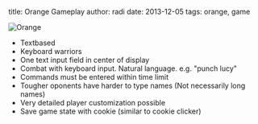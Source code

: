 title: Orange Gameplay
author: radi
date: 2013-12-05
tags: orange, game

![Orange](http://i.imgur.com/n66gMnI.png?1)

* Textbased
* Keyboard warriors
* One text input field in center of display
* Combat with keyboard input. Natural language. e.g. "punch lucy"
* Commands must be entered within time limit
* Tougher oponents have harder to type names (Not necessarily long names)
* Very detailed player customization possible
* Save game state with cookie (similar to cookie clicker)
